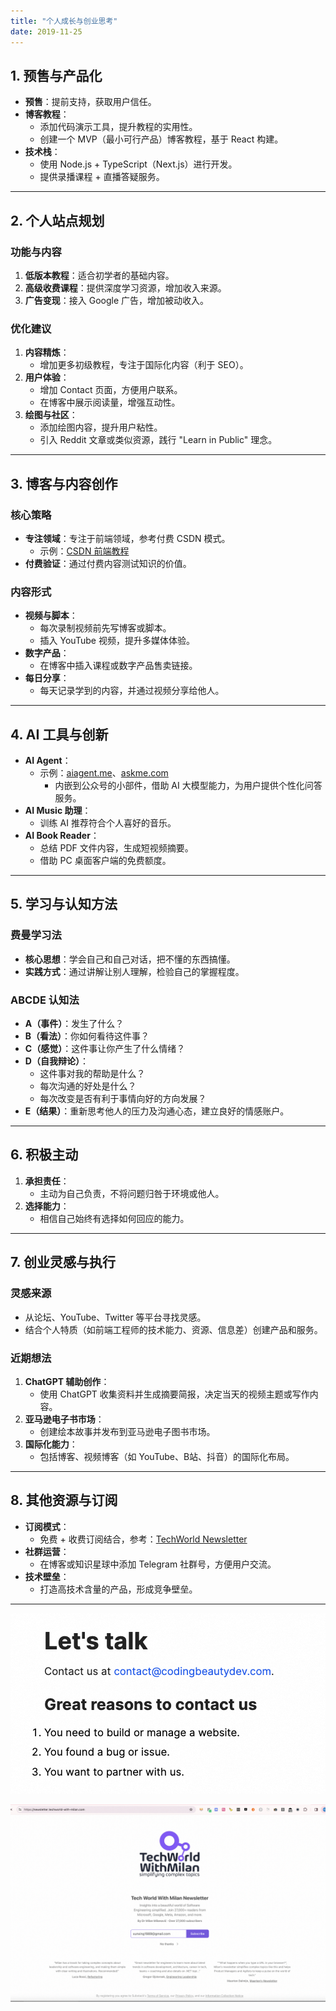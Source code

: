 ```yaml
---
title: "个人成长与创业思考"
date: 2019-11-25
---
```


## **1. 预售与产品化**

- **预售**：提前支持，获取用户信任。
- **博客教程**：
  - 添加代码演示工具，提升教程的实用性。
  - 创建一个 MVP（最小可行产品）博客教程，基于 React 构建。
- **技术栈**：
  - 使用 Node.js + TypeScript（Next.js）进行开发。
  - 提供录播课程 + 直播答疑服务。

---

## **2. 个人站点规划**

### **功能与内容**

1. **低版本教程**：适合初学者的基础内容。
2. **高级收费课程**：提供深度学习资源，增加收入来源。
3. **广告变现**：接入 Google 广告，增加被动收入。

### **优化建议**

1. **内容精炼**：
   - 增加更多初级教程，专注于国际化内容（利于 SEO）。
2. **用户体验**：
   - 增加 Contact 页面，方便用户联系。
   - 在博客中展示阅读量，增强互动性。
3. **绘图与社区**：
   - 添加绘图内容，提升用户粘性。
   - 引入 Reddit 文章或类似资源，践行 "Learn in Public" 理念。

---

## **3. 博客与内容创作**

### **核心策略**

- **专注领域**：专注于前端领域，参考付费 CSDN 模式。  
  - 示例：[CSDN 前端教程](https://blog.csdn.net/qq449245884/category_12153673.html)
- **付费验证**：通过付费内容测试知识的价值。

### **内容形式**

- **视频与脚本**：
  - 每次录制视频前先写博客或脚本。
  - 插入 YouTube 视频，提升多媒体体验。
- **数字产品**：
  - 在博客中插入课程或数字产品售卖链接。
- **每日分享**：
  - 每天记录学到的内容，并通过视频分享给他人。

---

## **4. AI 工具与创新**

- **AI Agent**：
  - 示例：[aiagent.me](http://aiagent.me)、[askme.com](http://askme.com)  
    - 内嵌到公众号的小部件，借助 AI 大模型能力，为用户提供个性化问答服务。
- **AI Music 助理**：
  - 训练 AI 推荐符合个人喜好的音乐。
- **AI Book Reader**：
  - 总结 PDF 文件内容，生成短视频摘要。
  - 借助 PC 桌面客户端的免费额度。

---

## **5. 学习与认知方法**

### **费曼学习法**

- **核心思想**：学会自己和自己对话，把不懂的东西搞懂。
- **实践方式**：通过讲解让别人理解，检验自己的掌握程度。

### **ABCDE 认知法**

- **A（事件）**：发生了什么？
- **B（看法）**：你如何看待这件事？
- **C（感觉）**：这件事让你产生了什么情绪？
- **D（自我辩论）**：
  - 这件事对我的帮助是什么？
  - 每次沟通的好处是什么？
  - 每次改变是否有利于事情向好的方向发展？
- **E（结果）**：重新思考他人的压力及沟通心态，建立良好的情感账户。

---

## **6. 积极主动**

1. **承担责任**：
   - 主动为自己负责，不将问题归咎于环境或他人。
2. **选择能力**：
   - 相信自己始终有选择如何回应的能力。

---

## **7. 创业灵感与执行**

### **灵感来源**

- 从论坛、YouTube、Twitter 等平台寻找灵感。
- 结合个人特质（如前端工程师的技术能力、资源、信息差）创建产品和服务。

### **近期想法**

1. **ChatGPT 辅助创作**：
   - 使用 ChatGPT 收集资料并生成摘要简报，决定当天的视频主题或写作内容。
2. **亚马逊电子书市场**：
   - 创建绘本故事并发布到亚马逊电子图书市场。
3. **国际化能力**：
   - 包括博客、视频博客（如 YouTube、B站、抖音）的国际化布局。

---

## **8. 其他资源与订阅**

- **订阅模式**：
  - 免费 + 收费订阅结合，参考：[TechWorld Newsletter](https://newsletter.techworld-with-milan.com/p/what-is-the-difference-between-mvc)
- **社群运营**：
  - 在博客或知识星球中添加 Telegram 社群号，方便用户交流。
- **技术壁垒**：
  - 打造高技术含量的产品，形成竞争壁垒。

---

![Alt Text](image-1.png)

![Alt Text](image.png)
